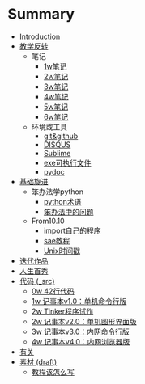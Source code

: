 # Summary

* [Introduction](README.md)
* [教学反转](0MOOC/README.md)
   * 笔记
       * [1w笔记](0MOOC/note1.md)
       * [2w笔记](0MOOC/note2.md)
       * [3w笔记](0MOOC/note3.md)
       * [4w笔记](0MOOC/note4.md)
       * [5w笔记](0MOOC/note5.md)
       * [6w笔记](0MOOC/note6.md)
   * 环境或工具
       * [git&github](0MOOC/git.md)
       * [DISQUS](0MOOC/DISQUS.md)
       * [Sublime](0MOOC/sublimeplugin.md)
       * [exe可执行文件](0MOOC/exe.md)
       * [pydoc](0MOOC/pydoc.md)
* [基础旋进](1sTry/README.md)
   * 笨办法学python
       * [python术语](1sTry/Term4Py.md)
       * [笨办法中的问题](1sTry/Q4HardwayPy.md)
   * From10.10
       * [import自己的程序](1sTry/importmycode.md)
       * [sae教程](1sTry/sae.md)
       * [Unix时间戳](1sTry/unixtime.md)
* [迭代作品](2nDev/README.md)
* [人生首秀](3rDemo/README.md)
* [代码 (_src)](_src/README.md)
   * [0w 42行代码](_src/om2py0w/0wex0/main.py)
   * [1w 记事本v1.0：单机命令行版](_src/om2py0w/0wex1/README.md)
   * [2w Tinker程序试作](_src/om2py1w/README.md)
   * [2w 记事本v2.0：单机图形界面版](_src/om2py2w/2wex0/README.md)
   * [3w 记事本v3.0：内网命令行版](_src/om2py3w/3wex0/README.md)
   * [4w 记事本v4.0：内网浏览器版](_src/om2py4w/4wex0/README.md)
* [有关](ABOUT.md)
* [素材 (draft)](draft/README.md)
   * [教程该怎么写](draft/how2tutorial.md)